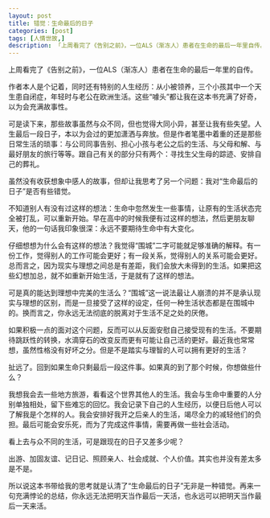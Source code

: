 ```yaml
---
layout: post  
title: 错觉：生命最后的日子  
categories: [post]  
tags: [人情世故,]  
description: 「上周看完了《告别之前》，一位ALS（渐冻人）患者在生命的最后一年里自传。」   
---
```

上周看完了《告别之前》，一位ALS（渐冻人）患者在生命的最后一年里的自传。

作者本人是个记着，同时还有特别的人生经历：从小被领养，三个小孩其中一个天生患自闭症，年轻时与老公在欧洲生活。这些“噱头”都让我在这本书充满了好奇，以为会充满故事性。

可是读下来，那些故事虽然与众不同，但也觉得大同小异，甚至让我有些失望。人生最后一段日子，本以为会过的更加潇洒与奔放。但是作者笔墨中着重的还是那些日常生活的琐事：与公司同事告别、担心小孩与老公之后的生活、与父母和解、与最好朋友的旅行等等。跟自己有关的部分只有两个：寻找生父生母的踪迹、安排自己的葬礼。

虽然没有收获想象中感人的故事，但却让我思考了另一个问题：我对“生命最后的日子”是否有些错觉。

不知道别人有没有过这样的想法：生命中忽然发生一些事情，让原有的生活状态完全被打乱，可以重新开始。早在高中的时候我便有过这样的想法，然后更朋友聊天，他的一句话我印象很深：永远不要期待生命中有大变化。

仔细想想为什么会有这样的想法？我觉得“围城”二字可能就足够准确的解释。有一份工作，觉得别人的工作可能会更好；有一段关系，觉得别人的关系可能会更好。总而言之，因为现实与理想之间总是有差距，我们会放大未得到的生活。如果把这些幻想加总，就不如重新开始生活，于是就有了这样的想法。

可是真的能达到理想中完美的生活么？“围城”这一说法最让人崩溃的并不是承认现实与理想的区别，而是一旦接受了这样的设定，任何一种生活状态都是在围城中的。换而言之，你永远无法彻底的脱离对于生活不足之处的厌倦。

如果积极一点的面对这个问题，反而可以从反面安慰自己接受现有的生活。不要期待跳跃性的转换，水滴穿石的改变反而更有可能让自己活的更好。最近我也常常想，虽然性格没有好坏之分。但是不是踏实与理智的人可以拥有更好的生活？

扯远了。回到如果生命只剩最后一段这件事。如果真的到了那个时候，你想做些什么？

我想我会去一些地方旅游，看看这个世界其他人的生活。我会与生命中重要的人分别单独相处，留下些难忘的回忆。我会记录下自己的人生经历，以便日后他人可以了解我是个怎样的人。我会安排好我开之后亲人的生活，竭尽全力的减轻他们的负担。最后可能会安乐死，而为了完成这件事情，需要再做一些社会活动。

看上去与众不同的生活，可是跟现在的日子又差多少呢？

出游、加固友谊、记日记、照顾亲人、社会成就、个人价值。其实也并没有差太多是不是。

所以说这本书带给我的思考就是认清了“生命最后的日子”无非是一种错觉。再来一句充满悖论的总结，你永远无法把明天当作最后一天活，也永远可以把明天当作最后一天来活。
